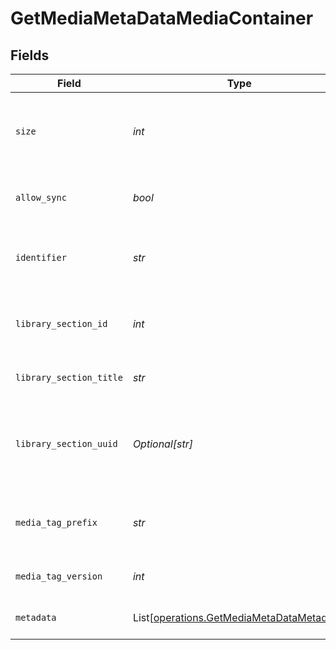 # GetMediaMetaDataMediaContainer


## Fields

| Field                                                                                            | Type                                                                                             | Required                                                                                         | Description                                                                                      | Example                                                                                          |
| ------------------------------------------------------------------------------------------------ | ------------------------------------------------------------------------------------------------ | ------------------------------------------------------------------------------------------------ | ------------------------------------------------------------------------------------------------ | ------------------------------------------------------------------------------------------------ |
| `size`                                                                                           | *int*                                                                                            | :heavy_check_mark:                                                                               | Number of media items returned in this response.                                                 | 50                                                                                               |
| `allow_sync`                                                                                     | *bool*                                                                                           | :heavy_check_mark:                                                                               | Indicates whether syncing is allowed.                                                            | false                                                                                            |
| `identifier`                                                                                     | *str*                                                                                            | :heavy_check_mark:                                                                               | An plugin identifier for the media container.                                                    | com.plexapp.plugins.library                                                                      |
| `library_section_id`                                                                             | *int*                                                                                            | :heavy_check_mark:                                                                               | The unique identifier for the library section.                                                   | 2                                                                                                |
| `library_section_title`                                                                          | *str*                                                                                            | :heavy_check_mark:                                                                               | The title of the library section.                                                                | TV Series                                                                                        |
| `library_section_uuid`                                                                           | *Optional[str]*                                                                                  | :heavy_minus_sign:                                                                               | The universally unique identifier for the library section.                                       | e69655a2-ef48-4aba-bb19-0cc34d1e7d36                                                             |
| `media_tag_prefix`                                                                               | *str*                                                                                            | :heavy_check_mark:                                                                               | The prefix used for media tag resource paths.                                                    | /system/bundle/media/flags/                                                                      |
| `media_tag_version`                                                                              | *int*                                                                                            | :heavy_check_mark:                                                                               | The version number for media tags.                                                               | 1734362201                                                                                       |
| `metadata`                                                                                       | List[[operations.GetMediaMetaDataMetadata](../../models/operations/getmediametadatametadata.md)] | :heavy_check_mark:                                                                               | An array of metadata items.                                                                      |                                                                                                  |